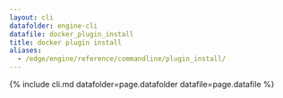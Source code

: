 ```yaml
---
layout: cli
datafolder: engine-cli
datafile: docker_plugin_install
title: docker plugin install
aliases:
  - /edge/engine/reference/commandline/plugin_install/
---
```

<!--
This page is automatically generated from Docker's source code. If you want to
suggest a change to the text that appears here, open a ticket or pull request
in the source repository on GitHub:

https://github.com/docker/cli
-->
{% include cli.md datafolder=page.datafolder datafile=page.datafile %}
